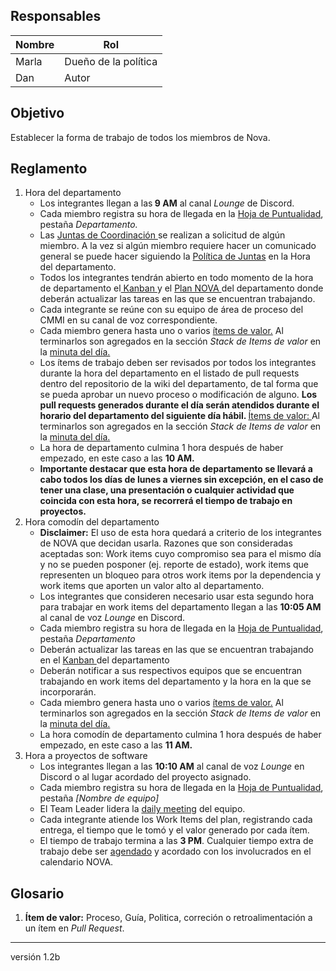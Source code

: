 ## Responsables
| Nombre    | Rol            | 
| --------- | -------------- | 
| Marla     | Dueño de la política         | 
| Dan       | Autor  |

## Objetivo
Establecer la forma de trabajo de todos los miembros de Nova.

## Reglamento
1. Hora del departamento
    <ul>
    <li>
        Los integrantes llegan a las<b> 9 AM</b> al canal <i>Lounge</i> de Discord.</a>
    </li>
    <li>
        Cada miembro registra su hora de llegada en la <a href="https://docs.google.com/spreadsheets/d/1FvGz9Ncpo9nJJBli_HoE3SdM_V-6NslJ0DPnj84xclk/edit#gid=0">Hoja de Puntualidad</a>, pestaña <i>Departamento.</i>
    </li>
    <li> Las <a href="https://github.com/novaDepto/Nova/wiki/Proceso-de-Daily-Meeting"> Juntas de Coordinación </a>se realizan a solicitud de algún miembro. A la vez si algún miembro requiere hacer un comunicado general se puede hacer siguiendo la <a href="https://github.com/novaDepto/Nova/wiki/Pol%C3%ADtica-de-Juntas">Política de Juntas</a> en la Hora del departamento.
    </li>
    <li>
        Todos los integrantes tendrán abierto en todo momento de la hora de departamento el<a href="https://miro.com/app/board/o9J_khDAZSQ=/"> Kanban </a> y el <a href="https://docs.google.com/spreadsheets/d/1_tEVZlBT36JiXt0Qq1hy3zojkzO2abnw79ju-6LbB4s/edit#gid=1631241593"> Plan NOVA </a>del departamento donde deberán actualizar las tareas en las que se encuentran trabajando.
    </li>
    <li>
        Cada integrante se reúne con su equipo de área de proceso del CMMI en su canal de voz correspondiente. 
    </li>
    <li>
        Cada miembro genera hasta uno o varios 
        <a href="#glosario1"> ítems de valor.</a> 
        Al terminarlos son agregados en la sección <i>Stack de Items de valor</i> en la <a href="https://drive.google.com/drive/folders/11kOv1oal83q3YzuDWC-a--gShOOH0_Tq?usp=sharing"> minuta del día. <a>
    </li>
    <li>
        Los ítems de trabajo deben ser revisados por todos los integrantes durante la hora del departamento en el listado de pull requests dentro del repositorio de la wiki del departamento, de tal forma que se pueda aprobar un nuevo proceso o modificación de alguno. <strong> Los pull requests generados durante el día serán atendidos durante el horario del departamento del siguiente día hábil. </strong> 
        <a href="#glosario1"> Ítems de valor: </a> 
        Al terminarlos son agregados en la sección <i>Stack de Items de valor</i> en la <a href="https://drive.google.com/drive/folders/11kOv1oal83q3YzuDWC-a--gShOOH0_Tq?usp=sharing"> minuta del día. <a>
    </li>
    <li>
        La hora de departamento culmina 1 hora después de haber empezado, en este caso a las
        <b> 10 AM.</b> 
    </li>
    <li>
        <b> Importante destacar que esta hora de departamento se llevará a cabo todos los días de lunes a viernes sin excepción, en el caso de tener una clase, una presentación o cualquier actividad que coincida con esta hora, se recorrerá el tiempo de trabajo en proyectos.</b> 
    </li>
    </ul>
2. Hora comodín del departamento
    <ul>
    <li>
    <b>Disclaimer:</b> El uso de esta hora quedará a criterio de los integrantes de NOVA que decidan usarla. Razones que son consideradas aceptadas son: Work items cuyo compromiso sea para el mismo día y no se pueden posponer (ej. reporte de estado), work items que representen un bloqueo para otros work items por la dependencia y work items que aporten un valor alto al departamento.
    </li>
    <li>
    Los integrantes que consideren necesario usar esta segundo hora para trabajar en work items del departamento llegan a las <b>10:05 AM</b> al canal de voz <i>Lounge</i> en Discord.
    </li>
    <li>
        Cada miembro registra su hora de llegada en la <a href="https://docs.google.com/spreadsheets/d/1FvGz9Ncpo9nJJBli_HoE3SdM_V-6NslJ0DPnj84xclk/edit#gid=0">Hoja de Puntualidad</a>, pestaña <i>Departamento</i>
    <li>
    Deberán actualizar las tareas en las que se encuentran trabajando en el <a href="https://miro.com/app/board/o9J_khDAZSQ=/"> Kanban </a> del departamento 
    </li>
    <li>
    Deberán notificar a sus respectivos equipos que se encuentran trabajando en work items del departamento y la hora en la que se incorporarán. 
    </li>
    <li>
        Cada miembro genera hasta uno o varios 
        <a href="#glosario1"> ítems de valor.</a> 
        Al terminarlos son agregados en la sección <i>Stack de Items de valor</i> en la <a href="https://drive.google.com/drive/folders/11kOv1oal83q3YzuDWC-a--gShOOH0_Tq?usp=sharing"> minuta del día. <a>
    </li>
    <li>
        La hora comodín de departamento culmina 1 hora después de haber empezado, en este caso a las
        <b> 11 AM.</b> 
    </li>
    </ul>
3. Hora a proyectos de software
    <ul>
    <li>
    Los integrantes llegan a las <b>10:10 AM</b> al canal de voz <i>Lounge</i> en Discord o al lugar acordado del proyecto asignado.
    </li>
    <li>
        Cada miembro registra su hora de llegada en la <a href="https://docs.google.com/spreadsheets/d/1FvGz9Ncpo9nJJBli_HoE3SdM_V-6NslJ0DPnj84xclk/edit#gid=0">Hoja de Puntualidad</a>, pestaña <i>[Nombre de equipo]</i>
    </li>
    <li>
    El Team Leader lidera la <a href="https://github.com/novaDepto/Nova/wiki/Proceso-de-Daily-Meeting">daily meeting</a> del equipo.</a>
    </li>
    <li>
    Cada integrante atiende los Work Items del plan, registrando cada entrega, el tiempo que le tomó y el valor generado por cada ítem.
    </li>
    <li>
        El tiempo de trabajo termina a las <b>3 PM</b>. Cualquier tiempo extra de trabajo debe ser <a href="https://github.com/novaDepto/Nova/wiki/Gu%C3%ADa-para-agendar-eventos">agendado<a> y acordado con los involucrados en el calendario NOVA. 
    </li>
    </ul>

## Glosario
1. <b id="glosario1">Ítem de valor:</b> Proceso, Guía, Politica, correción o retroalimentación a un ítem en <i>Pull Request</i>.

***
versión 1.2b
